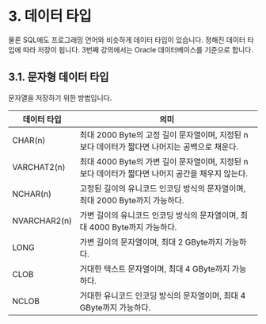 # 3. 데이터 타입
물론 SQL에도 프로그래밍 언어와 비슷하게 데이터 타입이 있습니다. 정해진 데이터 타입에 따라 저장이 됩니다. 3번째 강의에서는 Oracle 데이터베이스를 기준으로 합니다.

## 3.1. 문자형 데이터 타입
문자열을 저장하기 위한 방법입니다.

|데이터 타입|의미|
|---|---|
|CHAR(n)|최대 2000 Byte의 고정 길이 문자열이며, 지정된 n보다 데이터가 짧다면 나머지는 공백으로 채운다.|
|VARCHAT2(n)|최대 4000 Byte의 가변 길이 문자열이며, 지정된 n보다 데이터가 짧다면 나머지 공간을 채우지 않는다.|
|NCHAR(n)|고정된 길이의 유니코드 인코딩 방식의 문자열이며, 최대 2000 Byte까지 가능하다.|
|NVARCHAR2(n)|가변 길이의 유니코드 인코딩 방식의 문자열이며, 최대 4000 Byte까지 가능하다.|
|LONG|가변 길이의 문자열이며, 최대 2 GByte까지 가능하다.|
|CLOB|거대한 텍스트 문자열이며, 최대 4 GByte까지 가능하다.|
|NCLOB|거대한 유니코드 인코딩 방식의 문자열이며, 최대 4 GByte까지 가능하다.|